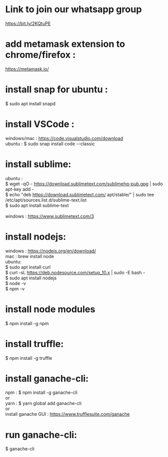# Link to join our whatsapp group
https://bit.ly/2KQtuPE</br>

# add metamask extension to chrome/firefox :
https://metamask.io/

# install snap for ubuntu :
$ sudo apt install snapd

# install VSCode :
windows/mac : https://code.visualstudio.com/download<br/>
ubuntu : $ sudo snap install code --classic

# install sublime:
ubuntu :<br/>
$ wget -qO - https://download.sublimetext.com/sublimehq-pub.gpg | sudo apt-key add -<br/>
$ echo "deb https://download.sublimetext.com/ apt/stable/" | sudo tee /etc/apt/sources.list.d/sublime-text.list<br/>
$ sudo apt install sublime-text<br/>
<br/>
windows : https://www.sublimetext.com/3 <br/>

# install nodejs:
windows : https://nodejs.org/en/download/ <br/>
mac : brew install node <br/>
ubuntu:<br/>
$ sudo apt install curl <br/>
$ curl -sL https://deb.nodesource.com/setup_10.x | sudo -E bash - <br/>
$ sudo apt install nodejs <br/>
$ node -v <br/>
$ npm -v

# install node modules
$ npm install -g npm

# install truffle:
$ npm install -g truffle

# install ganache-cli:
npm : $ npm install -g ganache-cli<br/>or<br/>
yarn : $ yarn global add ganache-cli<br/>or</br>
install ganache GUI : https://www.trufflesuite.com/ganache<br/>

# run ganache-cli:
$ ganache-cli<br/>

